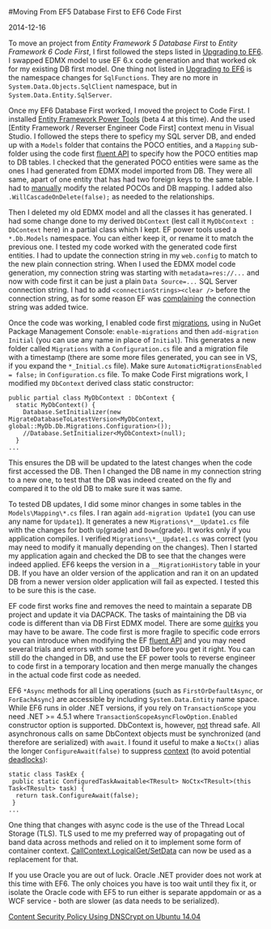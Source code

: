 #Moving From EF5 Database First to EF6 Code First

2014-12-16

<!--- tags: csharp -->

To move an project from *Entity Framework 5 Database First* to *Entity Framework 6 Code First*, I first followed the steps listed in [Upgrading to EF6](http://msdn.microsoft.com/en-us/data/upgradeef6.aspx). I swapped EDMX model to use EF 6.x code generation and that worked ok for my existing DB first model. One thing not listed in [Upgrading to EF6](http://msdn.microsoft.com/en-us/data/upgradeef6.aspx) is the namespace changes for `SqlFunctions`. They are no more in `System.Data.Objects.SqlClient` namespace, but in `System.Data.Entity.SqlServer`.

Once my EF6 Database First worked, I moved the project to Code First. I installed [Entity Framework Power Tools](http://msdn.microsoft.com/en-us/data/jj593170) (beta 4 at this time). And the used [Entity Framework / Reverser Engineer Code First] context menu in Visual Studio. I followed the steps there to speficy my SQL server DB, and ended up with a `Models` folder that contains the POCO entities, and a `Mapping` sub-folder using the code first [fluent API](http://msdn.microsoft.com/en-us/data/jj591620) to specify how the POCO entities map to DB tables. I checked that the generated POCO entities were same as the ones I had generated from EDMX model imported from DB. They were all same, apart of one entity that has had two foreign keys to the same table. I had to [manually](http://stackoverflow.com/questions/5559043/entity-framework-code-first-two-foreign-keys-from-same-table) modify the related POCOs and DB mapping. I added also `.WillCascadeOnDelete(false);` as needed to the relationships.

Then I deleted my old EDMX model and all the classes it has generated. I had some change done to my derived `DbContext` (lest call it `MyDbContext : DbContext` here) in a partial class which I kept. EF power tools used a `*.Db.Models` namespace. You can either keep it, or rename it to match the previous one. I tested my code worked with the generated code first entities. I had to update the connection string in my `web.config` to match to the new plain connection string. When I used the EDMX model code generation, my connection string was starting with `metadata=res://...` and now with code first it can be just a plain `Data Source=...` SQL Server connection string. I had to add `<connectionStrings><clear />` before the connection string, as for some reason EF was [complaining](http://stackoverflow.com/questions/22777039/the-entry-has-already-been-added) the connection string was added twice.

Once the code was working, I enabled code first [migrations](http://www.asp.net/mvc/overview/getting-started/getting-started-with-ef-using-mvc/migrations-and-deployment-with-the-entity-framework-in-an-asp-net-mvc-application), using in NuGet Package Management Console: `enable-migrations` and then `add-migration Initial` (you can use any name in place of `Initial`). This generates a new folder called `Migrations` with a `Configuration.cs` file and a migration file with a timestamp (there are some more files generated, you can see in VS, if you expand the `*_Initial.cs` file). Make sure `AutomaticMigrationsEnabled = false;` in `Configuration.cs` file. To make Code First migrations work, I modified my `DbContext` derived class static constructor:

```
public partial class MyDbContext : DbContext {
  static MyDbContext() {
    Database.SetInitializer(new MigrateDatabaseToLatestVersion<MyDbContext, global::MyDb.Db.Migrations.Configuration>());
    //Database.SetInitializer<MyDbContext>(null);
  }
...
```

This ensures the DB will be updated to the latest changes when the code first accessed the DB. Then I changed the DB name in my connection string to a new one, to test that the DB was indeed created on the fly and compared it to the old DB to make sure it was same.

To tested DB updates, I did some minor changes in some tables in the `Models\Mapping\*.cs` files. I ran again `add-migration Update1` (you can use any name for `Update1`). It generates a new `Migrations\*__Update1.cs` file with the changes for both `Up`(grade) and `Down`(grade). It works only if you application compiles. I verified `Migrations\*__Update1.cs` was correct (you may need to modify it manually depending on the changes). Then I started my application again and checked the DB to see that the changes were indeed applied. EF6 keeps the version in a `__MigrationHistory` table in your DB. If you have an older version of the application and ran it on an updated DB from a newer version older application will fail as expected. I tested this to be sure this is the case.

EF code first works fine and removes the need to maintain a separate DB project and update it via DACPACK. The tasks of maintaining the DB via code is different than via DB First EDMX model. There are some [quirks](http://elegantcode.com/2012/04/12/entity-framework-migrations-tips/) you may have to be aware. The code first is more fragile to specific code errors you can introduce when modifying the EF [fluent API](http://msdn.microsoft.com/en-us/data/jj591620) and you may need several trials and errors  with some test DB before you get it right. You can still do the changed in DB, and use the EF power tools to reverse engineer to code first in a temporary location and then merge manually the changes in the actual code first code as needed.

EF6 `*Async` methods for all Linq operations (such as `FirstOrDefaultAsync`, or `ForEachAsync`) are accessible by including `System.Data.Entity` name space. While EF6 runs in older .NET versions, if you rely on `TransactionScope` you need .NET >= 4.5.1 where `TransactionScopeAsyncFlowOption.Enabled` constructor option is supported. DbContext is, however, [not](http://mehdi.me/ambient-dbcontext-in-ef6/) thread safe. All asynchronous calls on same DbContext objects must be synchronized (and therefore are serialized) with `await`. I found it useful to make a `NoCtx()` alias the longer `ConfigureAwait(false)` to suppress [context](http://blogs.msdn.com/b/pfxteam/archive/2012/06/15/executioncontext-vs-synchronizationcontext.aspx) (to avoid potential [deadlocks](http://blog.stephencleary.com/2012/07/dont-block-on-async-code.html)):

```
static class TaskEx {
 public static ConfiguredTaskAwaitable<TResult> NoCtx<TResult>(this Task<TResult> task) {
  return task.ConfigureAwait(false);
 }
...
```

One thing that changes with async code is the use of the Thread Local Storage (TLS). TLS used to me my preferred way of propagating out of band data across methods and relied on it to implement some form of container context. [CallContext.LogicalGet/SetData](http://blog.stephencleary.com/2013/04/implicit-async-context-asynclocal.html) can now be used as a replacement for that.

If you use Oracle you are out of luck. Oracle .NET provider does not work at this time with EF6. The only choices you have is too wait until they fix it, or isolate the Oracle code with EF5 to run either is separate appdomain or as a WCF service - both are slower (as data needs to be serialized).


<ins class='nfooter'><a id='fprev' href='#blog/2014/2014-12-19-Content-Security-Policy.md'>Content Security Policy</a> <a id='fnext' href='#blog/2014/2014-12-12-Using-DNSCrypt-on-Ubuntu-14.04.md'>Using DNSCrypt on Ubuntu 14.04</a></ins>
